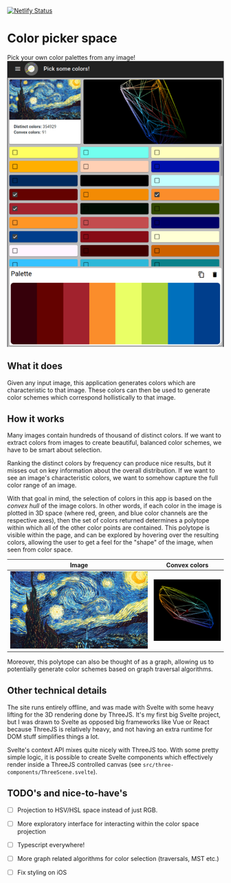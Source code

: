 [![Netlify Status](https://api.netlify.com/api/v1/badges/62d4d8a3-f08c-44e2-9dd2-c52bce696517/deploy-status)](https://app.netlify.com/sites/colorpicker-space/deploys)

# Color picker space

Pick your own color palettes from any image!
![Demo](/.github/images/demo.png)

## What it does
Given any input image, this application generates colors which are characteristic to that image. These colors can then be used to generate color schemes which correspond hollistically to that image.

## How it works
Many images contain hundreds of thousand of distinct colors. If we want to extract colors from images to create beautiful, balanced color schemes, we have to be smart about selection.

Ranking the distinct colors by frequency can produce nice results, but it misses out on key information about the overall distribution. If we want to see an image's characteristic colors, we want to somehow capture the full color range of an image.

With that goal in mind, the selection of colors in this app is based on the *convex hull* of the image colors. In other words, if each color in the image is plotted in 3D space (where red, green, and blue color channels are the respective axes), then the set of colors returned determines a polytope within which all of the other color points are contained. This polytope is visible within the page, and can be explored by hovering over the resulting colors, allowing the user to get a feel for the "shape" of the image, when seen from color space.

Image   |   Convex colors
:-------:|:----------:
![Starry Night](/dist/example_images/starry_night.jpg)  |   ![Polytope](/.github/images/polytope.png)

 Moreover, this polytope can also be thought of as a graph, allowing us to potentially generate color schemes based on graph traversal algorithms.

## Other technical details

The site runs entirely offline, and was made with Svelte with some heavy lifting for the 3D rendering done by ThreeJS. It's my first big Svelte project, but I was drawn to Svelte as opposed big frameworks like Vue or React because ThreeJS is relatively heavy, and not having an extra runtime for DOM stuff simplifies things a lot.

Svelte's context API mixes quite nicely with ThreeJS too. With some pretty simple logic, it is possible to create Svelte components which effectively render inside a ThreeJS controlled canvas (see `src/three-components/ThreeScene.svelte`).

 ## TODO's and nice-to-have's
* [ ] Projection to HSV/HSL space instead of just RGB.
* [ ] More exploratory interface for interacting within the color space projection
* [ ] Typescript everywhere!
* [ ] More graph related algorithms for color selection (traversals, MST etc.)
* [ ] Fix styling on iOS

